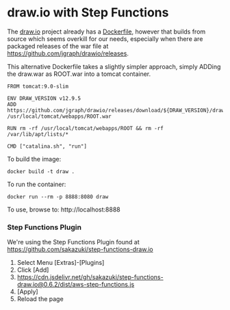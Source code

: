 # draw.io with Step Functions
The [draw.io](https://github.com/jgraph/drawio) project already has a [Dockerfile](https://github.com/jgraph/drawio/blob/master/etc/docker/Dockerfile), however that builds from source which seems overkill for our needs, especially when there are packaged releases of the war file at https://github.com/jgraph/drawio/releases.

This alternative Dockerfile takes a slightly simpler approach, simply ADDing the draw.war as ROOT.war into a tomcat container.

```
FROM tomcat:9.0-slim

ENV DRAW_VERSION v12.9.5
ADD https://github.com/jgraph/drawio/releases/download/${DRAW_VERSION}/draw.war /usr/local/tomcat/webapps/ROOT.war

RUN rm -rf /usr/local/tomcat/webapps/ROOT && rm -rf /var/lib/apt/lists/*

CMD ["catalina.sh", "run"]
```
To build the image:
```
docker build -t draw .
```
To run the container:
```
docker run --rm -p 8888:8080 draw
```
To use, browse to: http://localhost:8888

### Step Functions Plugin
We're using the Step Functions Plugin found at https://github.com/sakazuki/step-functions-draw.io

1. Select Menu [Extras]-[Plugins]
2. Click [Add]
3. https://cdn.jsdelivr.net/gh/sakazuki/step-functions-draw.io@0.6.2/dist/aws-step-functions.js
4. [Apply]
5. Reload the page
